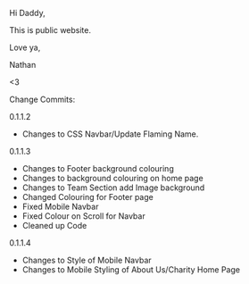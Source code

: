 Hi Daddy, 

This is public website.

Love ya,

Nathan

<3

Change Commits:

0.1.1.2
- Changes to CSS Navbar/Update Flaming Name.

0.1.1.3
- Changes to Footer background colouring
- Changes to background colouring on home page
- Changes to Team Section add Image background
- Changed Colouring for Footer page
- Fixed Mobile Navbar
- Fixed Colour on Scroll for Navbar
- Cleaned up Code

0.1.1.4
- Changes to Style of Mobile Navbar
- Changes to Mobile Styling of About Us/Charity Home Page


